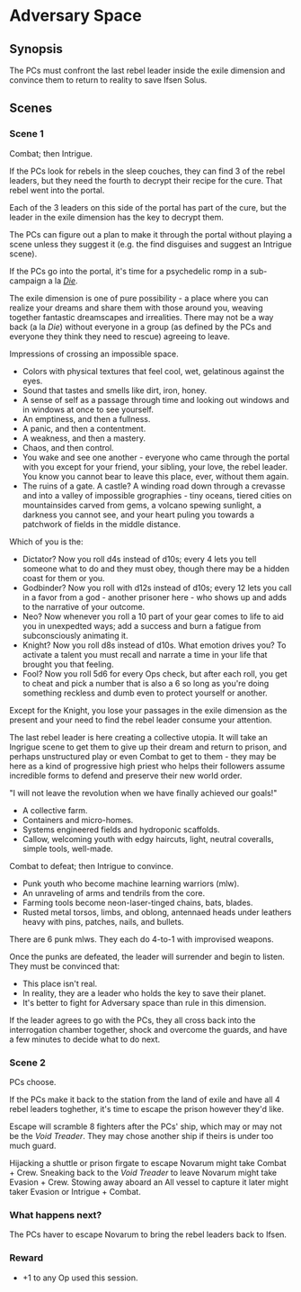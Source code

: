 # Adversary Space

## Synopsis

The PCs must confront the last rebel leader inside the exile dimension and convince them to return to reality to save Ifsen Solus.

## Scenes

### Scene 1

Combat; then Intrigue.

If the PCs look for rebels in the sleep couches, they can find 3 of the rebel leaders, but they need the fourth to decrypt their recipe for the cure. That rebel went into the portal.

Each of the 3 leaders on this side of the portal has part of the cure, but the leader in the exile dimension has the key to decrypt them.

The PCs can figure out a plan to make it through the portal without playing a scene unless they suggest it (e.g. the find disguises and suggest an Intrigue scene).

If the PCs go into the portal, it's time for a psychedelic romp in a sub-campaign a la [*Die*](https://www.polygon.com/2018/12/10/18131140/die-kieron-gillen-rpg-image-comics).

The exile dimension is one of pure possibility - a place where you can realize your dreams and share them with those around you, weaving together fantastic dreamscapes and irrealities. There may not be a way back (a la *Die*) without everyone in a group (as defined by the PCs and everyone they think they need to rescue) agreeing to leave.

Impressions of crossing an impossible space.

- Colors with physical textures that feel cool, wet, gelatinous against the eyes.
- Sound that tastes and smells like dirt, iron, honey.
- A sense of self as a passage through time and looking out windows and in windows at once to see yourself.
- An emptiness, and then a fullness.
- A panic, and then a contentment.
- A weakness, and then a mastery.
- Chaos, and then control.
- You wake and see one another - everyone who came through the portal with you except for your friend, your sibling, your love, the rebel leader. You know you cannot bear to leave this place, ever, without them again.
- The ruins of a gate. A castle? A winding road down through a crevasse and into a valley of impossible grographies - tiny oceans, tiered cities on mountainsides carved from gems, a volcano spewing sunlight, a darkness you cannot see, and your heart puling you towards a patchwork of fields in the middle distance.

Which of you is the:

- Dictator? Now you roll d4s instead of d10s; every 4 lets you tell someone what to do and they must obey, though there may be a hidden coast for them or you.
- Godbinder? Now you roll with d12s instead of d10s; every 12 lets you call in a favor from a god - another prisoner here - who shows up and adds to the narrative of your outcome.
- Neo? Now whenever you roll a 10 part of your gear comes to life to aid you in unexpedted ways; add a success and burn a fatigue from subconsciously animating it.
- Knight? Now you roll d8s instead of d10s. What emotion drives you? To activate a talent you must recall and narrate a time in your life that brought you that feeling.
- Fool? Now you roll 5d6 for every Ops check, but after each roll, you get to cheat and pick a number that is also a 6 so long as you're doing something reckless and dumb even to protect yourself or another.

Except for the Knight, you lose your passages in the exile dimension as the present and your need to find the rebel leader consume your attention.

The last rebel leader is here creating a collective utopia. It will take an Ingrigue scene to get them to give up their dream and return to prison, and perhaps unstructured play or even Combat to get to them - they may be here as a kind of progressive high priest who helps their followers assume incredible forms to defend and preserve their new world order.

"I will not leave the revolution when we have finally achieved our goals!"

- A collective farm.
- Containers and micro-homes.
- Systems engineered fields and hydroponic scaffolds.
- Callow, welcoming youth with edgy haircuts, light, neutral coveralls, simple tools, well-made.

Combat to defeat; then Intrigue to convince.

- Punk youth who become machine learning warriors (mlw).
- An unraveling of arms and tendrils from the core.
- Farming tools become neon-laser-tinged chains, bats, blades.
- Rusted metal torsos, limbs, and oblong, antennaed heads under leathers heavy with pins, patches, nails, and bullets.

There are 6 punk mlws. They each do 4-to-1 with improvised weapons. 

Once the punks are defeated, the leader will surrender and begin to listen. They must be convinced that:

- This place isn't real.
- In reality, they are a leader who holds the key to save their planet.
- It's better to fight for Adversary space than rule in this dimension.

If the leader agrees to go with the PCs, they all cross back into the interrogation chamber together, shock and overcome the guards, and have a few minutes to decide what to do next.

### Scene 2

PCs choose.

If the PCs make it back to the station from the land of exile and have all 4 rebel leaders toghether, it's time to escape the prison however they'd like.

Escape will scramble 8 fighters after the PCs' ship, which may or may not be the *Void Treader*. They may chose another ship if theirs is under too much guard.

Hijacking a shuttle or prison firgate to escape Novarum might take Combat + Crew. Sneaking back to the *Void Treader* to leave Novarum might take Evasion + Crew. Stowing away aboard an All vessel to capture it later might taker Evasion or Intrigue + Combat.

### What happens next?

The PCs haver to escape Novarum to bring the rebel leaders back to Ifsen. 

### Reward

- +1 to any Op used this session.